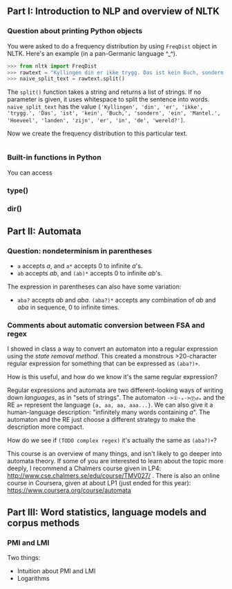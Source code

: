 ## Part I: Introduction to NLP and overview of NLTK

### Question about printing Python objects

You were asked to do a frequency distribution by using `FreqDist` object in NLTK. Here's an example (in a pan-Germanic language ^_^).

```python
>>> from nltk import FreqDist
>>> rawtext = "Kyllingen din er ikke trygg. Das ist kein Buch, sondern ein Mantel. Hoeveel landen zijn er in de wereld?"
>>> naive_split_text = rawtext.split()
```

The `split()` function takes a string and returns a list of strings.
If no parameter is given, it uses whitespace to split the sentence into words.
`naive_split_text` has the value `['Kyllingen', 'din', 'er', 'ikke', 'trygg.', 'Das', 'ist', 'kein', 'Buch,', 'sondern', 'ein', 'Mantel.', 'Hoeveel', 'landen', 'zijn', 'er', 'in', 'de', 'wereld?']`.

Now we create the frequency distribution to this particular text.

```python

```

### Built-in functions in Python

You can access

### type()

### dir()


## Part II: Automata

### Question: nondeterminism in parentheses

* `a` accepts _a_, and `a*` accepts 0 to infinite _a_'s.
* `ab` accepts _ab_, and `(ab)*` accepts 0 to infinite _ab_'s.

The expression in parentheses can also have some variation:

* `aba?` accepts _ab_ and _aba_. `(aba?)*` accepts any combination of _ab_ and _aba_ in sequence, 0 to infinite times.

### Comments about automatic conversion between FSA and regex

I showed in class a way to convert an automaton into a regular expression using the *state removal method*. 
This created a monstrous >20-character regular expression for something that can be expressed as `(aba?)+`.

How is this useful, and how do we know it's the same regular expression?

Regular expressions and automata are two different-looking ways of writing down _languages_, as in "sets of strings". 
The automaton `->①-ₐ->⓶↺ₐ` and the RE `a+` represent the language `{a, aa, aa, aaa...}`. We can also give it a human-language description: "infinitely many words containing _a_". 
The automaton and the RE just choose a different strategy to make the description more compact.


How do we see if `(TODO complex regex)` it's actually the same as `(aba?)+`? 



This course is an overview of many things, and isn't likely to go deeper into automata theory.
If some of you are interested to learn about the topic more deeply, I recommend a Chalmers course given in LP4: http://www.cse.chalmers.se/edu/course/TMV027/ . There is also an online course in Coursera, given at about LP1 (just ended for this year): https://www.coursera.org/course/automata

## Part III: Word statistics, language models and corpus methods

### PMI and LMI

Two things:

* Intuition about PMI and LMI
* Logarithms